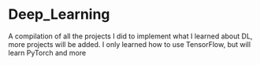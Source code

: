 # Deep_Learning
A compilation of all the projects I did to implement what I learned about DL, more projects will be added. 
I only learned how to use TensorFlow, but will learn PyTorch and more
